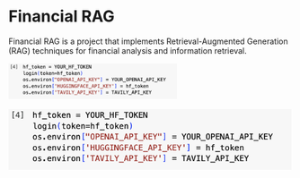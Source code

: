 # Financial RAG

Financial RAG is a project that implements Retrieval-Augmented Generation (RAG) techniques for financial analysis and information retrieval.

<img src="image.png" width="300" />

![](https://github.com/SamiraHajizadeh/Financial-RAG-Retrieval-Augmented-Generation-for-Financial-Analysis/blob/main/image.png)
